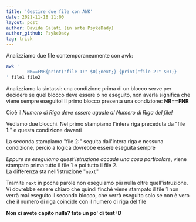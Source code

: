 ```yaml
---
title: 'Gestire due file con AWK'
date: 2021-11-18 11:00
layout: post
author: Davide Galati (in arte PsykeDady)
author_github: PsykeDady
tag: trick
---
```


Analizziamo due file contemporaneamente con awk: 
```bash
awk ' 
        NR==FNR{print("file 1:" $0);next;} {print("file 2:" $0);} 
' file1 file2 
```
Analizziamo la sintassi: 
una condizione prima di un blocco serve per decidere se quel blocco deve essere o no eseguito, non averla significa che viene sempre eseguito! Il primo blocco presenta una condizione: 
**NR==FNR**

Cioè il *Numero di Riga deve essere uguale al Numero di Riga del file!*  

Vediamo due blocchi.  Nel primo stampiamo l'intera riga preceduta da "file 1:" e questa condizione davanti 

La seconda stampiamo "file 2:" seguita dall'intera riga e nessuna condizione, perciò a logica dovrebbe essere eseguita sempre

*Eppure se eseguiamo quest'istruzione accade una cosa particolare*, viene stampato prima tutto il file 1 e poi tutto il file 2.  
La differenza sta nell'istruzione "`next`"

Tramite `next` in poche parole non eseguiamo più nulla oltre quell'istruzione. Vi dovrebbe essere chiaro che quindi finché viene stampato il file 1 non verrà mai eseguito il secondo blocco, che verrà eseguito solo se non è vero che il numero di riga coincide con il numero di riga del file

**Non ci avete capito nulla? fate un po' di test :D**
